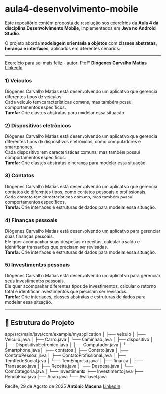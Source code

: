 # aula4-desenvolvimento-mobile

Este repositório contém proposta de resolução sos exercícios da **Aula 4 da disciplina Desenvolvimento Mobile**, implementados em **Java no Android Studio**.  

O projeto aborda **modelagem orientada a objetos** com **classes abstratas, herança e interfaces**, aplicados em diferentes cenários:


---
Exercício para ser mais feliz - autor: Prof° **Diógenes Carvalho Matias** [LinkedIn](https://www.linkedin.com/in/di%C3%B3genes-carvalho-matias-46a16825/)

### 1) Veículos  
Diógenes Carvalho Matias está desenvolvendo um aplicativo que gerencia diferentes tipos de veículos.  
Cada veículo tem características comuns, mas também possui comportamentos específicos.  
**Tarefa:** Crie classes abstratas para modelar essa situação.



### 2) Dispositivos eletrônicos  
Diógenes Carvalho Matias está desenvolvendo um aplicativo que gerencia diferentes tipos de dispositivos eletrônicos, como computadores e smartphones.  
Cada dispositivo tem características comuns, mas também possui comportamentos específicos.  
**Tarefa:** Crie classes abstratas e herança para modelar essa situação.



### 3) Contatos  
Diógenes Carvalho Matias está desenvolvendo um aplicativo que gerencia contatos de diferentes tipos, como contatos pessoais e profissionais.  
Cada contato tem características comuns, mas também possui comportamentos específicos.  
**Tarefa:** Crie interfaces e estruturas de dados para modelar essa situação.



### 4) Finanças pessoais  
Diógenes Carvalho Matias está desenvolvendo um aplicativo para gerenciar suas finanças pessoais.  
Ele quer acompanhar suas despesas e receitas, calcular o saldo e identificar transações que precisam ser revisadas.  
**Tarefa:** Crie interfaces e estruturas de dados para modelar essa situação.



### 5) Investimentos pessoais  
Diógenes Carvalho Matias está desenvolvendo um aplicativo para gerenciar seus investimentos pessoais.  
Ele quer acompanhar diferentes tipos de investimentos, calcular o retorno total e identificar investimentos que precisam ser revisados.  
**Tarefa:** Crie interfaces, classes abstratas e estruturas de dados para modelar essa situação.

---

## 📂 Estrutura do Projeto

app/src/main/java/com/example/myapplication
│
├── veiculo
│ ├── Veiculo.java
│ ├── Carro.java
│ └── Caminhao.java
│
├── dispositivo
│ ├── DispositivoEletronico.java
│ ├── Computador.java
│ └── Smartphone.java
│
├── contatos
│ ├── Contato.java
│ ├── ContatoPessoal.java
│ ├── ContatoProfissional.java
│ ├── TemRedeSocial.java
│ └── TemEmpresa.java
│
├── financa
│ ├── Transacao.java
│ ├── Receita.java
│ ├── Despesa.java
│ └── ComCategoria.java
│
└── investimento
├── Investimento.java
├── RendaFixa.java
├── Acao.java
└── Avaliavel.java

Recife, 29 de Agosto de 2025
**Antônio Macena** [LinkedIn](https://www.linkedin.com/in/antonio-macena/)